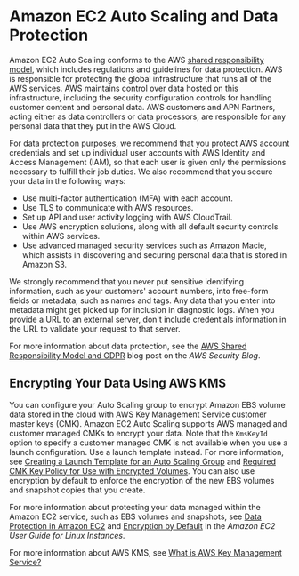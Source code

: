 # Amazon EC2 Auto Scaling and Data Protection<a name="ec2-auto-scaling-data-protection"></a>

Amazon EC2 Auto Scaling conforms to the AWS [shared responsibility model](http://aws.amazon.com/compliance/shared-responsibility-model/), which includes regulations and guidelines for data protection\. AWS is responsible for protecting the global infrastructure that runs all of the AWS services\. AWS maintains control over data hosted on this infrastructure, including the security configuration controls for handling customer content and personal data\. AWS customers and APN Partners, acting either as data controllers or data processors, are responsible for any personal data that they put in the AWS Cloud\. 

For data protection purposes, we recommend that you protect AWS account credentials and set up individual user accounts with AWS Identity and Access Management \(IAM\), so that each user is given only the permissions necessary to fulfill their job duties\. We also recommend that you secure your data in the following ways:
+ Use multi\-factor authentication \(MFA\) with each account\.
+ Use TLS to communicate with AWS resources\.
+ Set up API and user activity logging with AWS CloudTrail\.
+ Use AWS encryption solutions, along with all default security controls within AWS services\.
+ Use advanced managed security services such as Amazon Macie, which assists in discovering and securing personal data that is stored in Amazon S3\.

We strongly recommend that you never put sensitive identifying information, such as your customers' account numbers, into free\-form fields or metadata, such as names and tags\. Any data that you enter into metadata might get picked up for inclusion in diagnostic logs\. When you provide a URL to an external server, don't include credentials information in the URL to validate your request to that server\.

For more information about data protection, see the [AWS Shared Responsibility Model and GDPR](http://aws.amazon.com/blogs/security/the-aws-shared-responsibility-model-and-gdpr/) blog post on the *AWS Security Blog*\.

## Encrypting Your Data Using AWS KMS<a name="encryption"></a>

You can configure your Auto Scaling group to encrypt Amazon EBS volume data stored in the cloud with AWS Key Management Service customer master keys \(CMK\)\. Amazon EC2 Auto Scaling supports AWS managed and customer managed CMKs to encrypt your data\. Note that the `KmsKeyId` option to specify a customer managed CMK is not available when you use a launch configuration\. Use a launch template instead\. For more information, see [Creating a Launch Template for an Auto Scaling Group](create-launch-template.md) and [Required CMK Key Policy for Use with Encrypted Volumes](key-policy-requirements-EBS-encryption.md)\. You can also use encryption by default to enforce the encryption of the new EBS volumes and snapshot copies that you create\.

For more information about protecting your data managed within the Amazon EC2 service, such as EBS volumes and snapshots, see [Data Protection in Amazon EC2](https://docs.aws.amazon.com/AWSEC2/latest/UserGuide/data-protection.html) and [Encryption by Default](https://docs.aws.amazon.com/AWSEC2/latest/UserGuide/EBSEncryption.html#encryption-by-default) in the *Amazon EC2 User Guide for Linux Instances*\.

For more information about AWS KMS, see [What is AWS Key Management Service?](https://docs.aws.amazon.com/kms/latest/developerguide/overview.html)